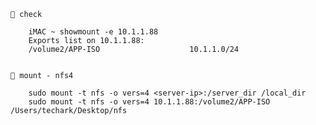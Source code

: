 
	🔶 check 
	
	    iMAC ~ showmount -e 10.1.1.88
	    Exports list on 10.1.1.88:
	    /volume2/APP-ISO                    10.1.1.0/24
	
	
	🔶 mount - nfs4
	
	    sudo mount -t nfs -o vers=4 <server-ip>:/server_dir /local_dir
	    sudo mount -t nfs -o vers=4 10.1.1.88:/volume2/APP-ISO /Users/techark/Desktop/nfs